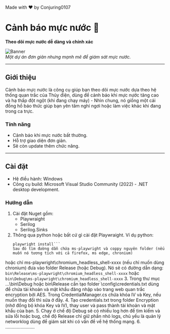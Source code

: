 Made with ❤️ by Conjuring0107

# Cảnh báo mực nước 🌊
**Theo dõi mực nước dễ dàng và chính xác**

![Banner](https://via.placeholder.com/800x200.png?text=WaterLevelMonitor)  
*Một dự án đơn giản nhưng mạnh mẽ để giám sát mực nước.*

---

## Giới thiệu
Cảnh báo mực nước là công cụ giúp bạn theo dõi mực nước dựa theo hệ thống quan trắc của Thủy điện, dùng để cảnh báo khi mực nước tăng cao và 
hạ thấp đột ngột (khi đang chạy máy) - Nhìn chung, nó giống một cái đồng hồ báo thức giúp bạn yên tâm nghỉ ngơi hoặc làm việc khác khi đang
trong ca trực.

### Tính năng
- Cảnh báo khi mực nước bất thường.
- Hỗ trợ giao diện đơn giản.
- Sẽ còn update thêm chức năng.

---

## Cài đặt
- Hệ điều hành: Windows
- Công cụ build: Microsoft Visual Studio Community (2022) - .NET desktop development.

### Hướng dẫn
1. Cài đặt Nuget gồm:
	+ Playwraight
	+ Serilog
	+ Serilog.Sinks
2. Thông qua python hoặc bất cứ gì cài đặt Playwraight. Ví dụ python:
	```pip install playwright
	playwright install```
	Sau đó tìm đường dẫn chứa ms-playwright và coppy nguyên folder (nếu muốn nó tương tích với cả firefox, ms edge, chronium)
hoặc chỉ ms-playwright\chromium_headless_shell-xxxx (nếu chỉ muốn dùng chronium) đưa vào folder Release (hoặc Debug). Nó sẽ có
đường dẫn dạng: 
	```bin\Release\ms-playwright\chromium_headless_shell-xxxx```
hoặc 
	```bin\Debug\ms-playwright\chromium_headless_shell-xxxx```
3. Trong thư mục ...\bin\Debug hoặc bin\Release cần tạo folder \config\credentials.txt dùng để chứa tài khoản và mật khẩu đăng nhập vào trang web quan trắc
encryption bởi AES.
	Trong CredentialManager.cs chứa khóa IV và Key, nếu muốn thay đổi thì sửa ở đây.
4. Tạo credentials.txt trong folder Encryption (nhớ đồng bộ khóa Key và IV), thay user và pass thành tài khoản và mật khẩu của bạn.
5. Chạy ở chế độ Debug sẽ có nhiều log hơn để tìm kiếm và sửa lỗi hoặc bug, chế độ Release chỉ giữ phần nhỏ logs, chủ yếu là quản lý networklog
dùng để giám sát khi có vấn đề về hệ thống mạng.
6. .......................